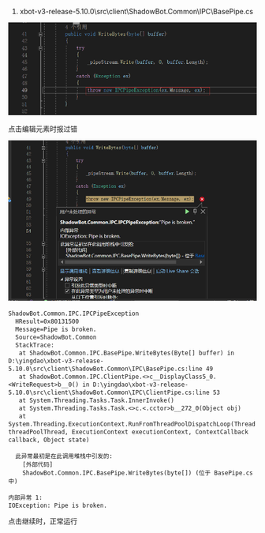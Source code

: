 1. xbot-v3-release-5.10.0\src\client\ShadowBot.Common\IPC\BasePipe.cs

![image-20230420133237078](https://raw.githubusercontent.com/mowang111/image-hosting/master/img/image-20230420133237078.png)

点击编辑元素时报过错

![image-20230420133511855](https://raw.githubusercontent.com/mowang111/image-hosting/master/img/image-20230420133511855.png)

```
ShadowBot.Common.IPC.IPCPipeException
  HResult=0x80131500
  Message=Pipe is broken.
  Source=ShadowBot.Common
  StackTrace:
   at ShadowBot.Common.IPC.BasePipe.WriteBytes(Byte[] buffer) in D:\yingdao\xbot-v3-release-5.10.0\src\client\ShadowBot.Common\IPC\BasePipe.cs:line 49
   at ShadowBot.Common.IPC.ClientPipe.<>c__DisplayClass5_0.<WriteRequest>b__0() in D:\yingdao\xbot-v3-release-5.10.0\src\client\ShadowBot.Common\IPC\ClientPipe.cs:line 53
   at System.Threading.Tasks.Task.InnerInvoke()
   at System.Threading.Tasks.Task.<>c.<.cctor>b__272_0(Object obj)
   at System.Threading.ExecutionContext.RunFromThreadPoolDispatchLoop(Thread threadPoolThread, ExecutionContext executionContext, ContextCallback callback, Object state)

  此异常最初是在此调用堆栈中引发的: 
    [外部代码]
    ShadowBot.Common.IPC.BasePipe.WriteBytes(byte[]) (位于 BasePipe.cs 中)

内部异常 1:
IOException: Pipe is broken.
```

点击继续时，正常运行